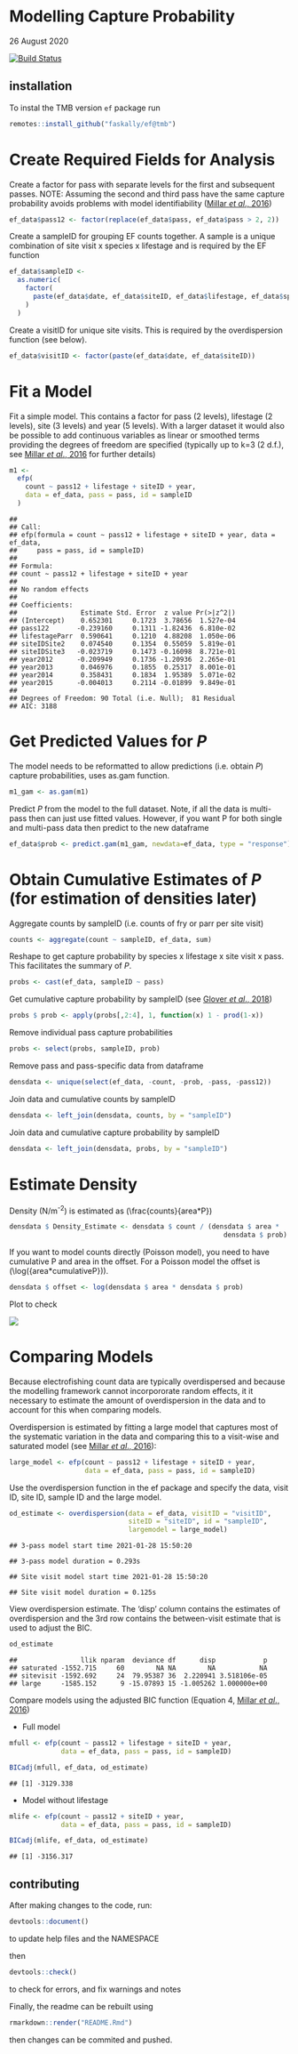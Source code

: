 Modelling Capture Probability
================
26 August 2020

[![Build
Status](https://travis-ci.org/Faskally/ef.svg?branch=tmb)](https://travis-ci.org/Faskally/ef)

## installation

To instal the TMB version `ef` package run

``` r
remotes::install_github("faskally/ef@tmb")
```

# Create Required Fields for Analysis

Create a factor for pass with separate levels for the first and
subsequent passes. NOTE: Assuming the second and third pass have the
same capture probability avoids problems with model identifiability
([Millar *et al*.,
2016](https://www.sciencedirect.com/science/article/pii/S0165783616300017))

``` r
ef_data$pass12 <- factor(replace(ef_data$pass, ef_data$pass > 2, 2))
```

Create a sampleID for grouping EF counts together. A sample is a unique
combination of site visit x species x lifestage and is required by the
EF function

``` r
ef_data$sampleID <-
  as.numeric(
    factor(
      paste(ef_data$date, ef_data$siteID, ef_data$lifestage, ef_data$species)
    )
  )
```

Create a visitID for unique site visits. This is required by the
overdispersion function (see below).

``` r
ef_data$visitID <- factor(paste(ef_data$date, ef_data$siteID))
```

# Fit a Model

Fit a simple model. This contains a factor for pass (2 levels),
lifestage (2 levels), site (3 levels) and year (5 levels). With a larger
dataset it would also be possible to add continuous variables as linear
or smoothed terms providing the degrees of freedom are specified
(typically up to k=3 (2 d.f.), see [Millar *et al*.,
2016](https://www.sciencedirect.com/science/article/pii/S0165783616300017)
for further details)

``` r
m1 <-
  efp(
    count ~ pass12 + lifestage + siteID + year,
    data = ef_data, pass = pass, id = sampleID
  )
```

    ## 
    ## Call:
    ## efp(formula = count ~ pass12 + lifestage + siteID + year, data = ef_data, 
    ##     pass = pass, id = sampleID)
    ## 
    ## Formula:
    ## count ~ pass12 + lifestage + siteID + year
    ## 
    ## No random effects
    ## 
    ## Coefficients:
    ##                Estimate Std. Error  z value Pr(>|z^2|)
    ## (Intercept)    0.652301     0.1723  3.78656  1.527e-04
    ## pass122       -0.239160     0.1311 -1.82436  6.810e-02
    ## lifestageParr  0.590641     0.1210  4.88208  1.050e-06
    ## siteIDSite2    0.074540     0.1354  0.55059  5.819e-01
    ## siteIDSite3   -0.023719     0.1473 -0.16098  8.721e-01
    ## year2012      -0.209949     0.1736 -1.20936  2.265e-01
    ## year2013       0.046976     0.1855  0.25317  8.001e-01
    ## year2014       0.358431     0.1834  1.95389  5.071e-02
    ## year2015      -0.004013     0.2114 -0.01899  9.849e-01
    ## 
    ## Degrees of Freedom: 90 Total (i.e. Null);  81 Residual
    ## AIC: 3188

# Get Predicted Values for *P*

The model needs to be reformatted to allow predictions (i.e. obtain *P*)
capture probabilities, uses as.gam function.

``` r
m1_gam <- as.gam(m1)
```

Predict *P* from the model to the full dataset. Note, if all the data is
multi-pass then can just use fitted values. However, if you want P for
both single and multi-pass data then predict to the new dataframe

``` r
ef_data$prob <- predict.gam(m1_gam, newdata=ef_data, type = "response")
```

# Obtain Cumulative Estimates of *P* (for estimation of densities later)

Aggregate counts by sampleID (i.e. counts of fry or parr per site visit)

``` r
counts <- aggregate(count ~ sampleID, ef_data, sum)
```

Reshape to get capture probability by species x lifestage x site visit x
pass. This facilitates the summary of *P*.

``` r
probs <- cast(ef_data, sampleID ~ pass)
```

Get cumulative capture probability by sampleID (see [Glover *et al*.,
2018](https://www.sciencedirect.com/science/article/pii/S1470160X18303534))

``` r
probs $ prob <- apply(probs[,2:4], 1, function(x) 1 - prod(1-x))
```

Remove individual pass capture probabilities

``` r
probs <- select(probs, sampleID, prob)
```

Remove pass and pass-specific data from dataframe

``` r
densdata <- unique(select(ef_data, -count, -prob, -pass, -pass12))
```

Join data and cumulative counts by sampleID

``` r
densdata <- left_join(densdata, counts, by = "sampleID")
```

Join data and cumulative capture probability by sampleID

``` r
densdata <- left_join(densdata, probs, by = "sampleID")
```

# Estimate Density

Density (N/m<sup>-2</sup>) is estimated as \(\frac{counts}{area*P}\)

``` r
densdata $ Density_Estimate <- densdata $ count / (densdata $ area *
                                                      densdata $ prob)
```

If you want to model counts directly (Poisson model), you need to have
cumulative P and area in the offset. For a Poisson model the offset is
\(\log({area*cumulativeP})\).

``` r
densdata $ offset <- log(densdata $ area * densdata $ prob)
```

Plot to check

![](README_files/figure-gfm/unnamed-chunk-18-1.png)<!-- -->

# Comparing Models

Because electrofishing count data are typically overdispersed and
because the modelling framework cannot incorpororate random effects, it
it necessary to estimate the amount of overdispersion in the data and to
account for this when comparing models.

Overdispersion is estimated by fitting a large model that captures most
of the systematic variation in the data and comparing this to a
visit-wise and saturated model (see [Millar *et al*.,
2016](https://www.sciencedirect.com/science/article/pii/S0165783616300017)):

``` r
large_model <- efp(count ~ pass12 + lifestage + siteID + year,
                   data = ef_data, pass = pass, id = sampleID)
```

Use the overdispersion function in the ef package and specify the data,
visit ID, site ID, sample ID and the large model.

``` r
od_estimate <- overdispersion(data = ef_data, visitID = "visitID",
                              siteID = "siteID", id = "sampleID",
                              largemodel = large_model)
```

    ## 3-pass model start time 2021-01-28 15:50:20

    ## 3-pass model duration = 0.293s

    ## Site visit model start time 2021-01-28 15:50:20

    ## Site visit model duration = 0.125s

View overdispersion estimate. The ‘disp’ column contains the estimates
of overdispersion and the 3rd row contains the between-visit estimate
that is used to adjust the BIC.

``` r
od_estimate
```

    ##                llik nparam  deviance df      disp            p
    ## saturated -1552.715     60        NA NA        NA           NA
    ## sitevisit -1592.692     24  79.95387 36  2.220941 3.518106e-05
    ## large     -1585.152      9 -15.07893 15 -1.005262 1.000000e+00

Compare models using the adjusted BIC function (Equation 4, [Millar *et
al*.,
2016](https://www.sciencedirect.com/science/article/pii/S0165783616300017))

  - Full model

<!-- end list -->

``` r
mfull <- efp(count ~ pass12 + lifestage + siteID + year,
             data = ef_data, pass = pass, id = sampleID)

BICadj(mfull, ef_data, od_estimate)
```

    ## [1] -3129.338

  - Model without lifestage

<!-- end list -->

``` r
mlife <- efp(count ~ pass12 + siteID + year,
             data = ef_data, pass = pass, id = sampleID)

BICadj(mlife, ef_data, od_estimate)
```

    ## [1] -3156.317

## contributing

After making changes to the code, run:

``` r
devtools::document()
```

to update help files and the NAMESPACE

then

``` r
devtools::check()
```

to check for errors, and fix warnings and notes

Finally, the readme can be rebuilt using

``` r
rmarkdown::render("README.Rmd")
```

then changes can be commited and pushed.
